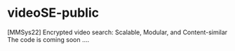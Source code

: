 # videoSE-public
[MMSys22] Encrypted video search: Scalable, Modular, and Content-similar 
The code is coming soon ....
